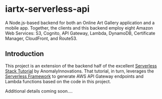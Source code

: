 # iartx-serverless-api

A Node.js-based backend for both an Online Art Gallery application and a mobile app. Together, the clients and this backend employ eight Amazon Web Services: S3, Cognito, API Gateway, Lambda, DynamoDB, Certificate Manager, CloudFront, and Route53.

## Introduction

This project is an extension of the backend half of the excellent [Serverless Stack Tutorial](https://github.com/AnomalyInnovations/serverless-stack-com) by AnomalyInnovations. That tutorial, in turn, leverages the [Serverless Framework](https://serverless.com/) to generate AWS API Gateway endpoints and Lambda functions based on the code in this project.

Additional details coming soon....
